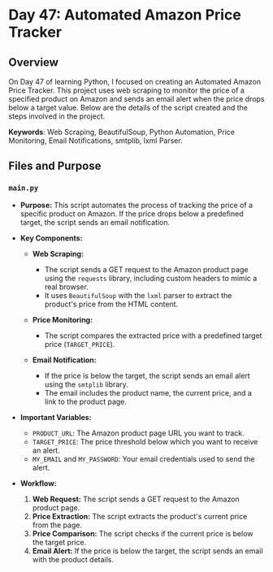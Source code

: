 # Day 47: Automated Amazon Price Tracker

## Overview

On Day 47 of learning Python, I focused on creating an Automated Amazon Price Tracker. This project uses web scraping to monitor the price of a specified product on Amazon and sends an email alert when the price drops below a target value. Below are the details of the script created and the steps involved in the project.

**Keywords**: Web Scraping, BeautifulSoup, Python Automation, Price Monitoring, Email Notifications, smtplib, lxml Parser.

## Files and Purpose

### `main.py`

- **Purpose:**
  This script automates the process of tracking the price of a specific product on Amazon. If the price drops below a predefined target, the script sends an email notification.

- **Key Components:**
  - **Web Scraping:**
    - The script sends a GET request to the Amazon product page using the `requests` library, including custom headers to mimic a real browser.
    - It uses `BeautifulSoup` with the `lxml` parser to extract the product's price from the HTML content.
  
  - **Price Monitoring:**
    - The script compares the extracted price with a predefined target price (`TARGET_PRICE`).
  
  - **Email Notification:**
    - If the price is below the target, the script sends an email alert using the `smtplib` library.
    - The email includes the product name, the current price, and a link to the product page.

- **Important Variables:**
  - `PRODUCT_URL`: The Amazon product page URL you want to track.
  - `TARGET_PRICE`: The price threshold below which you want to receive an alert.
  - `MY_EMAIL` and `MY_PASSWORD`: Your email credentials used to send the alert.

- **Workflow:**
  1. **Web Request:** The script sends a GET request to the Amazon product page.
  2. **Price Extraction:** The script extracts the product's current price from the page.
  3. **Price Comparison:** The script checks if the current price is below the target price.
  4. **Email Alert:** If the price is below the target, the script sends an email with the product details.

